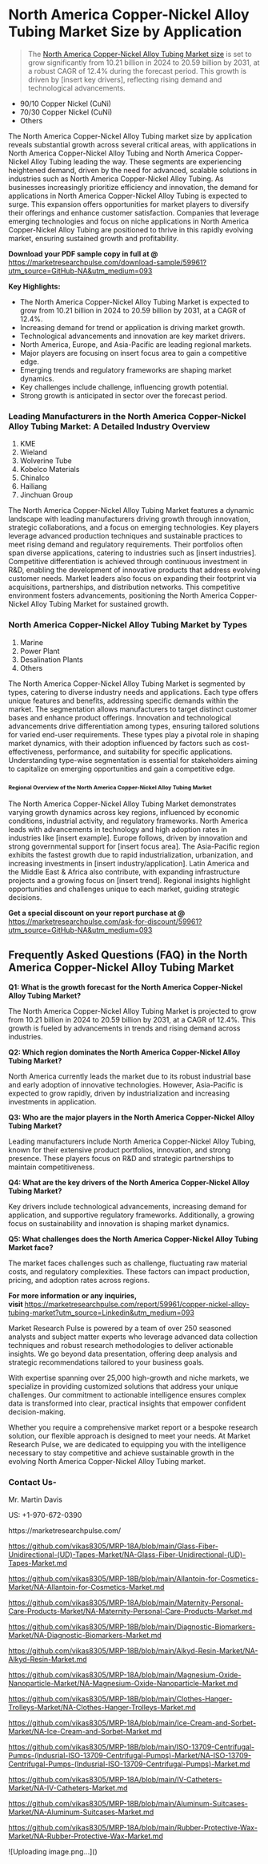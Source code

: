 <h1>North America Copper-Nickel Alloy Tubing Market&nbsp;Size by Application</h1><blockquote><p>The <a href="https://marketresearchpulse.com/download-sample/59961?utm_source=GitHub-NA&amp;utm_medium=093">North America Copper-Nickel Alloy Tubing Market size</a> is set to grow significantly from 10.21 billion in 2024 to 20.59 billion by 2031, at a robust CAGR of 12.4% during the forecast period. This growth is driven by [insert key drivers], reflecting rising demand and technological advancements.</p></blockquote><ul><li>90/10 Copper Nickel (CuNi)<li> 70/30 Copper Nickel (CuNi)<li> Others</li></ul><p>The North America Copper-Nickel Alloy Tubing market size by application reveals substantial growth across several critical areas, with applications in North America Copper-Nickel Alloy Tubing and North America Copper-Nickel Alloy Tubing leading the way. These segments are experiencing heightened demand, driven by the need for advanced, scalable solutions in industries such as North America Copper-Nickel Alloy Tubing. As businesses increasingly prioritize efficiency and innovation, the demand for applications in North America Copper-Nickel Alloy Tubing is expected to surge. This expansion offers opportunities for market players to diversify their offerings and enhance customer satisfaction. Companies that leverage emerging technologies and focus on niche applications in North America Copper-Nickel Alloy Tubing are positioned to thrive in this rapidly evolving market, ensuring sustained growth and profitability.</p><p><strong>Download your PDF sample copy in full at @ </strong><a href="https://marketresearchpulse.com/download-sample/59961?utm_source=GitHub-NA&amp;utm_medium=093">https://marketresearchpulse.com/download-sample/59961?utm_source=GitHub-NA&amp;utm_medium=093</a></p><p><strong>Key Highlights: </strong></p><ul><li>The North America Copper-Nickel Alloy Tubing Market is expected to grow from 10.21 billion in 2024 to 20.59 billion by 2031, at a CAGR of 12.4%.</li><li>Increasing demand for trend or application is driving market growth.</li><li>Technological advancements and innovation are key market drivers.</li><li>North America, Europe, and Asia-Pacific are leading regional markets.</li><li>Major players are focusing on insert focus area to gain a competitive edge.</li><li>Emerging trends and regulatory frameworks are shaping market dynamics.</li><li>Key challenges include challenge, influencing growth potential.</li><li>Strong growth is anticipated in sector over the forecast period.</li></ul><h3>Leading Manufacturers in the North America Copper-Nickel Alloy Tubing Market: A Detailed Industry Overview</h3><ol><li>KME</li><li>Wieland</li><li>Wolverine Tube</li><li>Kobelco Materials</li><li>Chinalco</li><li>Hailiang</li><li>Jinchuan Group</li></ol><div class="flex max-w-full flex-col flex-grow"><div class="min-h-8 text-message flex w-full flex-col items-end gap-2 whitespace-normal break-words [.text-message+&amp;]:mt-5" dir="auto" data-message-author-role="assistant" data-message-id="fd8432e4-4910-450d-b182-61b7bfb0a01f" data-message-model-slug="gpt-4o"><div class="flex w-full flex-col gap-1 empty:hidden first:pt-[3px]"><div class="markdown prose w-full break-words dark:prose-invert light"><p>The North America Copper-Nickel Alloy Tubing Market features a dynamic landscape with leading manufacturers driving growth through innovation, strategic collaborations, and a focus on emerging technologies. Key players leverage advanced production techniques and sustainable practices to meet rising demand and regulatory requirements. Their portfolios often span diverse applications, catering to industries such as [insert industries]. Competitive differentiation is achieved through continuous investment in R&amp;D, enabling the development of innovative products that address evolving customer needs. Market leaders also focus on expanding their footprint via acquisitions, partnerships, and distribution networks. This competitive environment fosters advancements, positioning the North America Copper-Nickel Alloy Tubing Market for sustained growth.</p></div></div></div></div><h3>North America Copper-Nickel Alloy Tubing Market by Types</h3><ol><li>Marine<li> Power Plant<li> Desalination Plants<li> Others</li></ol><div class="flex max-w-full flex-col flex-grow"><div class="min-h-8 text-message flex w-full flex-col items-end gap-2 whitespace-normal break-words [.text-message+&amp;]:mt-5" dir="auto" data-message-author-role="assistant" data-message-id="084470be-0bb7-4664-bddf-5156b4f41249" data-message-model-slug="gpt-4o-mini"><div class="flex w-full flex-col gap-1 empty:hidden first:pt-[3px]"><div class="markdown prose w-full break-words dark:prose-invert light"><p>The North America Copper-Nickel Alloy Tubing Market is segmented by types, catering to diverse industry needs and applications. Each type offers unique features and benefits, addressing specific demands within the market. The segmentation allows manufacturers to target distinct customer bases and enhance product offerings. Innovation and technological advancements drive differentiation among types, ensuring tailored solutions for varied end-user requirements. These types play a pivotal role in shaping market dynamics, with their adoption influenced by factors such as cost-effectiveness, performance, and suitability for specific applications. Understanding type-wise segmentation is essential for stakeholders aiming to capitalize on emerging opportunities and gain a competitive edge.</p></div></div></div></div><h3><span style="font-size: 11px;">Regional Overview of the North America Copper-Nickel Alloy Tubing Market</span></h3><div class="flex max-w-full flex-col flex-grow"><div class="min-h-8 text-message flex w-full flex-col items-end gap-2 whitespace-normal break-words [.text-message+&amp;]:mt-5" dir="auto" data-message-author-role="assistant" data-message-id="e9038762-ce64-4e30-91c9-9bd413514231" data-message-model-slug="gpt-4o-mini"><div class="flex w-full flex-col gap-1 empty:hidden first:pt-[3px]"><div class="markdown prose w-full break-words dark:prose-invert light"><p>The North America Copper-Nickel Alloy Tubing Market demonstrates varying growth dynamics across key regions, influenced by economic conditions, industrial activity, and regulatory frameworks. North America leads with advancements in technology and high adoption rates in industries like [insert example]. Europe follows, driven by innovation and strong governmental support for [insert focus area]. The Asia-Pacific region exhibits the fastest growth due to rapid industrialization, urbanization, and increasing investments in [insert industry/application]. Latin America and the Middle East &amp; Africa also contribute, with expanding infrastructure projects and a growing focus on [insert trend]. Regional insights highlight opportunities and challenges unique to each market, guiding strategic decisions.</p></div></div></div></div><p><strong>Get a special discount on your report purchase at @ </strong><a href="https://marketresearchpulse.com/ask-for-discount/59961?utm_source=GitHub-NA&amp;utm_medium=093">https://marketresearchpulse.com/ask-for-discount/59961?utm_source=GitHub-NA&amp;utm_medium=093</a></p><h2>Frequently Asked Questions (FAQ) in the North America Copper-Nickel Alloy Tubing Market</h2><p><strong>Q1: What is the growth forecast for the North America Copper-Nickel Alloy Tubing Market?</strong></p><p>The North America Copper-Nickel Alloy Tubing Market is projected to grow from 10.21 billion in 2024 to 20.59 billion by 2031, at a CAGR of 12.4%. This growth is fueled by advancements in trends and rising demand across industries.</p><p><strong>Q2: Which region dominates the North America Copper-Nickel Alloy Tubing Market?</strong></p><p>North America currently leads the market due to its robust industrial base and early adoption of innovative technologies. However, Asia-Pacific is expected to grow rapidly, driven by industrialization and increasing investments in application.</p><p><strong>Q3: Who are the major players in the North America Copper-Nickel Alloy Tubing Market?</strong></p><p>Leading manufacturers include North America Copper-Nickel Alloy Tubing, known for their extensive product portfolios, innovation, and strong presence. These players focus on R&amp;D and strategic partnerships to maintain competitiveness.</p><p><strong>Q4: What are the key drivers of the North America Copper-Nickel Alloy Tubing Market?</strong></p><p>Key drivers include technological advancements, increasing demand for application, and supportive regulatory frameworks. Additionally, a growing focus on sustainability and innovation is shaping market dynamics.</p><p><strong>Q5: What challenges does the North America Copper-Nickel Alloy Tubing Market face?</strong></p><p>The market faces challenges such as challenge, fluctuating raw material costs, and regulatory complexities. These factors can impact production, pricing, and adoption rates across regions.</p><p><strong>For more information or any inquiries, visit&nbsp;</strong><a href="https://marketresearchpulse.com/report/59961/copper-nickel-alloy-tubing-market?utm_source=Linkedin&utm_medium=093">https://marketresearchpulse.com/report/59961/copper-nickel-alloy-tubing-market?utm_source=Linkedin&utm_medium=093</a></p><p>Market Research Pulse is powered by a team of over 250 seasoned analysts and subject matter experts who leverage advanced data collection techniques and robust research methodologies to deliver actionable insights. We go beyond data presentation, offering deep analysis and strategic recommendations tailored to your business goals.</p><p>With expertise spanning over 25,000 high-growth and niche markets, we specialize in providing customized solutions that address your unique challenges. Our commitment to actionable intelligence ensures complex data is transformed into clear, practical insights that empower confident decision-making.</p><p>Whether you require a comprehensive market report or a bespoke research solution, our flexible approach is designed to meet your needs. At Market Research Pulse, we are dedicated to equipping you with the intelligence necessary to stay competitive and achieve sustainable growth in the evolving North America Copper-Nickel Alloy Tubing market.</p><h3><strong>Contact Us-</strong></h3><p>Mr. Martin Davis</p><p>US: +1-970-672-0390</p><p>https://marketresearchpulse.com/</p><p><a href="https://github.com/vikas8305/MRP-18A/blob/main/Glass-Fiber-Unidirectional-(UD)-Tapes-Market/NA-Glass-Fiber-Unidirectional-(UD)-Tapes-Market.md">https://github.com/vikas8305/MRP-18A/blob/main/Glass-Fiber-Unidirectional-(UD)-Tapes-Market/NA-Glass-Fiber-Unidirectional-(UD)-Tapes-Market.md</a></p><p><a href="https://github.com/vikas8305/MRP-18B/blob/main/Allantoin-for-Cosmetics-Market/NA-Allantoin-for-Cosmetics-Market.md">https://github.com/vikas8305/MRP-18B/blob/main/Allantoin-for-Cosmetics-Market/NA-Allantoin-for-Cosmetics-Market.md</a></p><p><a href="https://github.com/vikas8305/MRP-18A/blob/main/Maternity-Personal-Care-Products-Market/NA-Maternity-Personal-Care-Products-Market.md">https://github.com/vikas8305/MRP-18A/blob/main/Maternity-Personal-Care-Products-Market/NA-Maternity-Personal-Care-Products-Market.md</a></p><p><a href="https://github.com/vikas8305/MRP-18B/blob/main/Diagnostic-Biomarkers-Market/NA-Diagnostic-Biomarkers-Market.md">https://github.com/vikas8305/MRP-18B/blob/main/Diagnostic-Biomarkers-Market/NA-Diagnostic-Biomarkers-Market.md</a></p><p><a href="https://github.com/vikas8305/MRP-18B/blob/main/Alkyd-Resin-Market/NA-Alkyd-Resin-Market.md">https://github.com/vikas8305/MRP-18B/blob/main/Alkyd-Resin-Market/NA-Alkyd-Resin-Market.md</a></p><p><a href="https://github.com/vikas8305/MRP-18A/blob/main/Magnesium-Oxide-Nanoparticle-Market/NA-Magnesium-Oxide-Nanoparticle-Market.md">https://github.com/vikas8305/MRP-18A/blob/main/Magnesium-Oxide-Nanoparticle-Market/NA-Magnesium-Oxide-Nanoparticle-Market.md</a></p><p><a href="https://github.com/vikas8305/MRP-18B/blob/main/Clothes-Hanger-Trolleys-Market/NA-Clothes-Hanger-Trolleys-Market.md">https://github.com/vikas8305/MRP-18B/blob/main/Clothes-Hanger-Trolleys-Market/NA-Clothes-Hanger-Trolleys-Market.md</a></p><p><a href="https://github.com/vikas8305/MRP-18A/blob/main/Ice-Cream-and-Sorbet-Market/NA-Ice-Cream-and-Sorbet-Market.md">https://github.com/vikas8305/MRP-18A/blob/main/Ice-Cream-and-Sorbet-Market/NA-Ice-Cream-and-Sorbet-Market.md</a></p><p><a href="https://github.com/vikas8305/MRP-18B/blob/main/ISO-13709-Centrifugal-Pumps-(Indusrial-ISO-13709-Centrifugal-Pumps)-Market/NA-ISO-13709-Centrifugal-Pumps-(Indusrial-ISO-13709-Centrifugal-Pumps)-Market.md">https://github.com/vikas8305/MRP-18B/blob/main/ISO-13709-Centrifugal-Pumps-(Indusrial-ISO-13709-Centrifugal-Pumps)-Market/NA-ISO-13709-Centrifugal-Pumps-(Indusrial-ISO-13709-Centrifugal-Pumps)-Market.md</a></p><p><a href="https://github.com/vikas8305/MRP-18A/blob/main/IV-Catheters-Market/NA-IV-Catheters-Market.md">https://github.com/vikas8305/MRP-18A/blob/main/IV-Catheters-Market/NA-IV-Catheters-Market.md</a></p><p><a href="https://github.com/vikas8305/MRP-18B/blob/main/Aluminum-Suitcases-Market/NA-Aluminum-Suitcases-Market.md">https://github.com/vikas8305/MRP-18B/blob/main/Aluminum-Suitcases-Market/NA-Aluminum-Suitcases-Market.md</a></p><p><a href="https://github.com/vikas8305/MRP-18A/blob/main/Rubber-Protective-Wax-Market/NA-Rubber-Protective-Wax-Market.md">https://github.com/vikas8305/MRP-18A/blob/main/Rubber-Protective-Wax-Market/NA-Rubber-Protective-Wax-Market.md</a></p>
![Uploading image.png…]()
